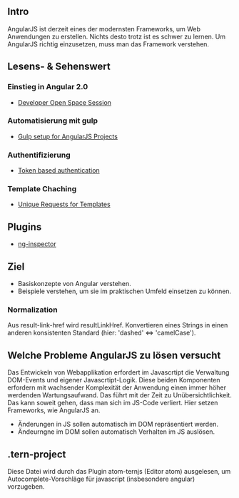 ## Intro

AngularJS ist derzeit eines der modernsten Frameworks, um Web Anwendungen zu erstellen.
Nichts desto trotz ist es schwer zu lernen. Um AngularJS richtig einzusetzen, muss man das Framework verstehen.

## Lesens- & Sehenswert

### Einstieg in Angular 2.0

- [Developer Open Space Session](https://www.youtube.com/watch?v=ewxEFdMPMF0)

### Automatisierung mit gulp

- [Gulp setup for AngularJS Projects](http://paislee.io/a-healthy-gulp-setup-for-angularjs-projects/)

### Authentifizierung
- [Token based authentication](http://code.tutsplus.com/tutorials/token-based-authentication-with-angularjs-nodejs--cms-22543)

### Template Chaching
- [Unique Requests for Templates](http://stackoverflow.com/questions/14718826/angularjs-disable-partial-caching-on-dev-machine/30267216#30267216)

## Plugins

- [ng-inspector](https://chrome.google.com/webstore/detail/ng-inspector-for-angularj/aadgmnobpdmgmigaicncghmmoeflnamj)

## Ziel

- Basiskonzepte von Angular verstehen.
- Beispiele verstehen, um sie im praktischen Umfeld einsetzen zu können.

### Normalization

Aus result-link-href wird resultLinkHref. Konvertieren eines Strings in einen anderen konsistenten Standard (hier: 'dashed' <=> 'camelCase').

## Welche Probleme AngularJS zu lösen versucht

Das Entwickeln von Webapplikation erfordert im Javascrtipt die Verwaltung DOM-Events und eigener Javascrtipt-Logik.
Diese beiden Komponenten erfordern mit wachsender Komplexität der Anwendung einen immer höher werdenden Wartungsaufwand.
Das führt mit der Zeit zu Unübersichtlichkeit. Das kann soweit gehen, dass man sich im JS-Code verliert.
Hier setzen Frameworks, wie AngularJS an.

- Änderungen in JS sollen automatisch im DOM repräsentiert werden.
- Ändeurngne im DOM sollen automatisch Verhalten im JS auslösen.

## .tern-project

Diese Datei wird durch das Plugin atom-ternjs (Editor atom) ausgelesen, um Autocomplete-Vorschläge für javascript (insbesondere angular) vorzugeben.
